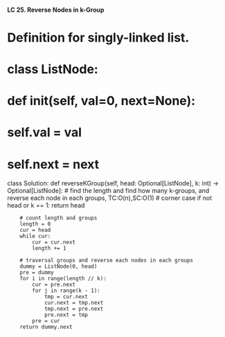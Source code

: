 #### LC 25. Reverse Nodes in k-Group
# Definition for singly-linked list.
# class ListNode:
#     def __init__(self, val=0, next=None):
#         self.val = val
#         self.next = next
class Solution:
    def reverseKGroup(self, head: Optional[ListNode], k: int) -> Optional[ListNode]:
        # find the length and find how many k-groups, and reverse each node in each groups, TC:O(n),SC:O(1)
        # corner case
        if not head or k == 1:
            return head
        
        # count length and groups
        length = 0
        cur = head
        while cur:
            cur = cur.next
            length += 1
        
        # traversal groups and reverse each nodes in each groups
        dummy = ListNode(0, head)
        pre = dummy
        for i in range(length // k):
            cur = pre.next
            for j in range(k - 1):
                tmp = cur.next
                cur.next = tmp.next
                tmp.next = pre.next
                pre.next = tmp
            pre = cur
        return dummy.next